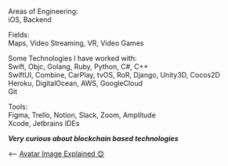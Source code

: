 Areas of Engineering:  
iOS, Backend

Fields:  
Maps, Video Streaming, VR, Video Games  

Some Technologies I have worked with:  
Swift, Objc, Golang, Ruby, Python, C#, C++   
SwiftUI, Combine, CarPlay, tvOS, RoR, Django, Unity3D, Cocos2D  
Heroku, DigitalOcean, AWS, GoogleCloud   
Git  

Tools:  
Figma, Trello, Notion, Slack, Zoom, Amplitude  
Xcode, Jetbrains IDEs  


**_Very curious about blockchain based technologies_**


<-- [Avatar Image Explained 😊](https://www.youtube.com/watch?v=5bNnxQRz5rQ)
